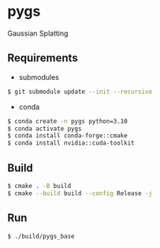 # pygs
Gaussian Splatting

## Requirements
- submodules
```bash
$ git submodule update --init --recursive
```

- conda
```bash
$ conda create -n pygs python=3.10
$ conda activate pygs
$ conda install conda-forge::cmake
$ conda install nvidia::cuda-toolkit
```

## Build
```bash
$ cmake . -B build
$ cmake --build build --config Release -j
```

## Run
```bash
$ ./build/pygs_base
```
